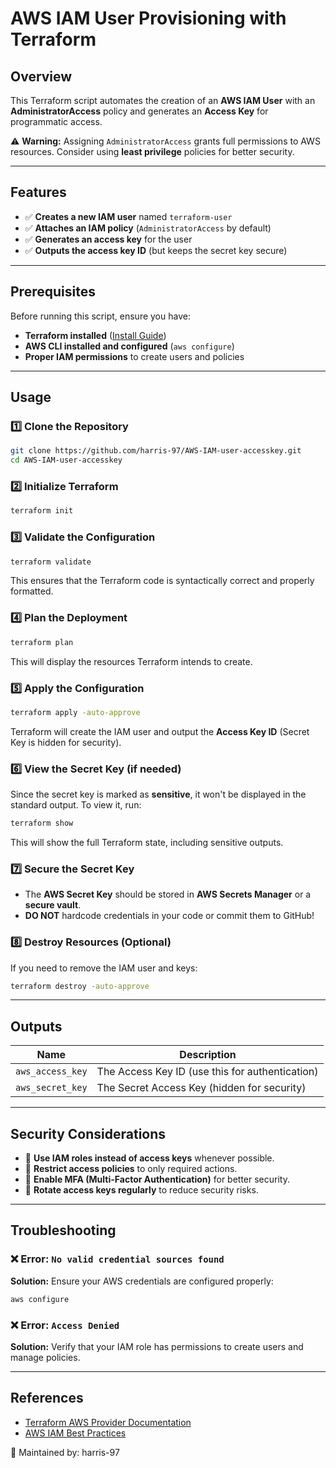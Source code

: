# AWS IAM User Provisioning with Terraform

## Overview

This Terraform script automates the creation of an **AWS IAM User** with an **AdministratorAccess** policy and generates an **Access Key** for programmatic access.

⚠️ **Warning:** Assigning `AdministratorAccess` grants full permissions to AWS resources. Consider using **least privilege** policies for better security.

---

## Features

- ✅ **Creates a new IAM user** named `terraform-user`
- ✅ **Attaches an IAM policy** (`AdministratorAccess` by default)
- ✅ **Generates an access key** for the user
- ✅ **Outputs the access key ID** (but keeps the secret key secure)

---

## Prerequisites

Before running this script, ensure you have:

- **Terraform installed** ([Install Guide](https://developer.hashicorp.com/terraform/tutorials/aws-get-started/install-cli))
- **AWS CLI installed and configured** (`aws configure`)
- **Proper IAM permissions** to create users and policies

---

## Usage

### 1️⃣ Clone the Repository

```sh
git clone https://github.com/harris-97/AWS-IAM-user-accesskey.git
cd AWS-IAM-user-accesskey
```

### 2️⃣ Initialize Terraform

```sh
terraform init
```

### 3️⃣ Validate the Configuration

```sh
terraform validate
```

This ensures that the Terraform code is syntactically correct and properly formatted.

### 4️⃣ Plan the Deployment

```sh
terraform plan
```

This will display the resources Terraform intends to create.

### 5️⃣ Apply the Configuration

```sh
terraform apply -auto-approve
```

Terraform will create the IAM user and output the **Access Key ID** (Secret Key is hidden for security).

### 6️⃣ View the Secret Key (if needed)

Since the secret key is marked as **sensitive**, it won't be displayed in the standard output. To view it, run:

```sh
terraform show
```

This will show the full Terraform state, including sensitive outputs.

### 7️⃣ Secure the Secret Key

- The **AWS Secret Key** should be stored in **AWS Secrets Manager** or a **secure vault**.
- **DO NOT** hardcode credentials in your code or commit them to GitHub!

### 8️⃣ Destroy Resources (Optional)

If you need to remove the IAM user and keys:

```sh
terraform destroy -auto-approve
```

---

## Outputs

| Name             | Description                                     |
| ---------------- | ----------------------------------------------- |
| `aws_access_key` | The Access Key ID (use this for authentication) |
| `aws_secret_key` | The Secret Access Key (hidden for security)     |

---

## Security Considerations

- 🔐 **Use IAM roles instead of access keys** whenever possible.
- 🛑 **Restrict access policies** to only required actions.
- 📌 **Enable MFA (Multi-Factor Authentication)** for better security.
- 📜 **Rotate access keys regularly** to reduce security risks.

---

## Troubleshooting

### ❌ Error: `No valid credential sources found`

**Solution:** Ensure your AWS credentials are configured properly:

```sh
aws configure
```

### ❌ Error: `Access Denied`

**Solution:** Verify that your IAM role has permissions to create users and manage policies.

---

## References

- [Terraform AWS Provider Documentation](https://registry.terraform.io/providers/hashicorp/aws/latest/docs)
- [AWS IAM Best Practices](https://docs.aws.amazon.com/IAM/latest/UserGuide/best-practices.html)

📌 Maintained by: harris-97

